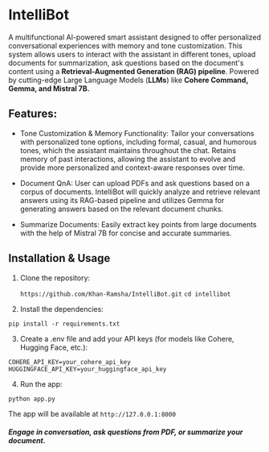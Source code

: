 # IntelliBot

A multifunctional AI-powered smart assistant designed to offer personalized conversational experiences with memory and tone customization. This system allows users to interact with the assistant in different tones, upload documents for summarization, ask questions based on the document's content using a **Retrieval-Augmented Generation (RAG) pipeline**. Powered by cutting-edge Large Language Models (**LLMs**) like **Cohere Command, Gemma, and Mistral 7B.**


## Features:

- Tone Customization & Memory Functionality: Tailor your conversations with personalized tone options, including formal, casual, and humorous tones, which the assistant maintains throughout the chat. Retains memory of past interactions, allowing the assistant to evolve and provide more personalized and context-aware responses over time.

- Document QnA: User can upload PDFs and ask questions based on a corpus of documents. IntelliBot will quickly analyze and retrieve relevant answers using its RAG-based pipeline and utilizes Gemma for generating answers based on the relevant document chunks. 

- Summarize Documents: Easily extract key points from large documents with the help of Mistral 7B for concise and accurate summaries.

## Installation & Usage

1. Clone the repository:

    ``` https://github.com/Khan-Ramsha/IntelliBot.git ```
     ``` cd intellibot ```

3. Install the dependencies:

 ``` pip install -r requirements.txt ```

3. Create a .env file and add your API keys (for models like Cohere, Hugging Face, etc.):

  ``` COHERE_API_KEY=your_cohere_api_key ``` 
  ```HUGGINGFACE_API_KEY=your_huggingface_api_key ```
  
4. Run the app:

  ``` python app.py ```
  
The app will be available at ``` http://127.0.0.1:8000 ```

##### Engage in conversation, ask questions from PDF, or summarize your document.

